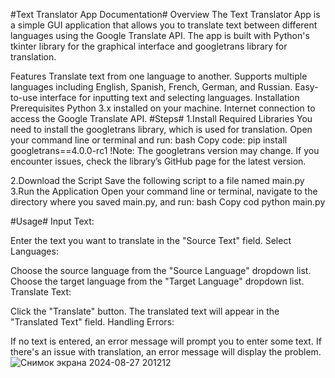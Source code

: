 #Text Translator App Documentation#
Overview
The Text Translator App is a simple GUI application that allows you to translate text between different languages using the Google Translate API. The app is built with Python's tkinter library for the graphical interface and googletrans library for translation.

Features
Translate text from one language to another.
Supports multiple languages including English, Spanish, French, German, and Russian.
Easy-to-use interface for inputting text and selecting languages.
Installation
Prerequisites
Python 3.x installed on your machine.
Internet connection to access the Google Translate API.
#Steps#
1.Install Required Libraries
You need to install the googletrans library, which is used for translation. Open your command line or terminal and run:
bash
Copy code:
pip install googletrans==4.0.0-rc1
!Note: The googletrans version may change. If you encounter issues, check the library’s GitHub page for the latest version.

2.Download the Script
Save the following script to a file named main.py
3.Run the Application
Open your command line or terminal, navigate to the directory where you saved main.py, and run:
bash
Copy cod python main.py

#Usage#
Input Text:

Enter the text you want to translate in the "Source Text" field.
Select Languages:

Choose the source language from the "Source Language" dropdown list.
Choose the target language from the "Target Language" dropdown list.
Translate Text:

Click the "Translate" button. The translated text will appear in the "Translated Text" field.
Handling Errors:

If no text is entered, an error message will prompt you to enter some text.
If there's an issue with translation, an error message will display the problem.![Снимок экрана 2024-08-27 201212](https://github.com/user-attachments/assets/f2fc7b94-7c93-41f7-9a11-4c16b7ef5777)

